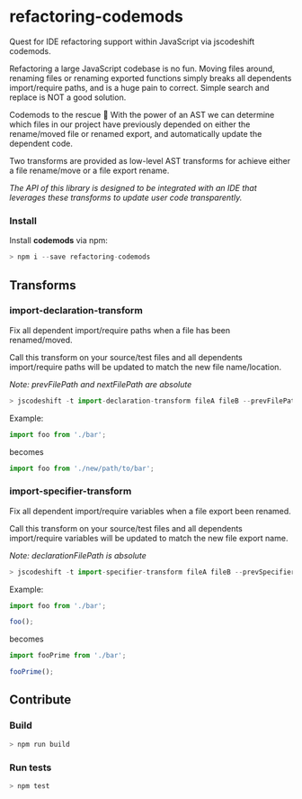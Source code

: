 # refactoring-codemods

Quest for IDE refactoring support within JavaScript via jscodeshift codemods.

Refactoring a large JavaScript codebase is no fun. Moving files around, renaming files or renaming exported functions simply breaks all dependents import/require paths, and is a huge pain to correct. Simple search and replace is NOT a good solution.

Codemods to the rescue :rocket: With the power of an AST we can determine which files in our project have previously depended on either the rename/moved file or renamed export, and automatically update the dependent code.

Two transforms are provided as low-level AST transforms for achieve either a file rename/move or a file export rename.

_The API of this library is designed to be integrated with an IDE that leverages these transforms to update user code transparently._

### Install

Install **codemods** via npm:

```javascript
> npm i --save refactoring-codemods
```

## Transforms

### import-declaration-transform

Fix all dependent import/require paths when a file has been renamed/moved.

Call this transform on your source/test files and all dependents import/require paths will be updated to match the new file name/location.

_Note: prevFilePath and nextFilePath are absolute_

```js
> jscodeshift -t import-declaration-transform fileA fileB --prevFilePath=/Users/jurassix/example/bar.js --nextFilePath=/Users/jurassix/example/new/path/to/bar.js
```

Example:

```js
import foo from './bar';
```

 becomes

 ```js
import foo from './new/path/to/bar';
 ```

### import-specifier-transform

Fix all dependent import/require variables when a file export been renamed.

Call this transform on your source/test files and all dependents import/require variables will be updated to match the new file export name.

_Note: declarationFilePath is absolute_

```js
> jscodeshift -t import-specifier-transform fileA fileB --prevSpecifier=foo --nextSpecifier=fooPrime --declarationFilePath=/Users/jurassix/example/bar.js
```

Example:

```js
import foo from './bar';

foo();
```

 becomes

 ```js
import fooPrime from './bar';

fooPrime();
 ```

## Contribute

### Build
```js
> npm run build
```

### Run tests
```js
> npm test
```

